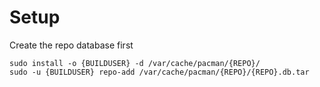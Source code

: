 
Setup
=====

Create the repo database first

```
sudo install -o {BUILDUSER} -d /var/cache/pacman/{REPO}/
sudo -u {BUILDUSER} repo-add /var/cache/pacman/{REPO}/{REPO}.db.tar
```


